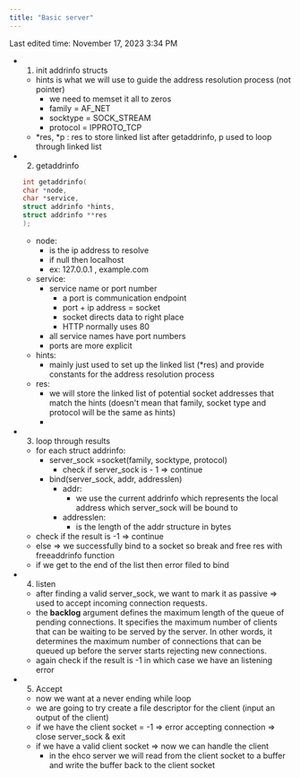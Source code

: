 ```yaml
---
title: "Basic server"
---
```

Last edited time: November 17, 2023 3:34 PM

- 1) init addrinfo structs
    - hints is what we will use to guide the address resolution process (not pointer)
        - we need to memset it all to zeros
        - family = AF_NET
        - socktype = SOCK_STREAM
        - protocol = IPPROTO_TCP
    - *res, *p : res to store linked list after getaddrinfo, p used to loop through linked list
- 2) getaddrinfo
    
    ```objectivec
    int getaddrinfo(
    char *node,
    char *service,
    struct addrinfo *hints, 
    struct addrinfo **res
    );
    ```
    
    - node:
        - is the ip address to resolve
        - if null then localhost
        - ex: 127.0.0.1 , example.com
    - service:
        - service name or port number
            - a port is communication endpoint
            - port + ip address = socket
            - socket directs data to right place
            - HTTP normally uses 80
        - all service names have port numbers
        - ports are more explicit
    - hints:
        - mainly just used to set up the linked list (*res) and provide constants for the address resolution process
    - res:
        - we will store the linked list of potential socket addresses that match the hints (doesn't mean that family, socket type and protocol will be the same as hints)
        - 
- 3) loop through results
    - for each struct addrinfo:
        - server_sock =socket(family, socktype, protocol)
            - check if server_sock is - 1 ⇒ continue
        - bind(server_sock, addr, addresslen)
            - addr:
                - we use the current addrinfo which represents the local address which server_sock will be bound to
            - addresslen:
                - is the length of the addr structure in bytes
    - check if the result is -1 ⇒ continue
    - else ⇒ we successfully bind to a socket so break and free res with freeaddrinfo function
    - if we get to the end of the list then error filed to bind
- 4) listen
    - after finding a valid server_sock, we want to mark it as passive ⇒ used to accept incoming connection requests.
    - the **backlog** argument defines the maximum length of the queue of pending connections. It specifies the maximum number of clients that can be waiting to be served by the server. In other words, it determines the maximum number of connections that can be queued up before the server starts rejecting new connections.
    - again check if the result is -1 in which case we have an listening error
- 5) Accept
    - now we want at a never ending while loop
    - we are going to try create a file descriptor for the client (input an output of the client)
    - if we have the client socket = -1 ⇒ error accepting connection ⇒ close server_sock & exit
    - if we have a valid client socket ⇒ now we can handle the client
        - in the ehco server we will read from the client socket to a buffer and write the buffer back to the client socket
